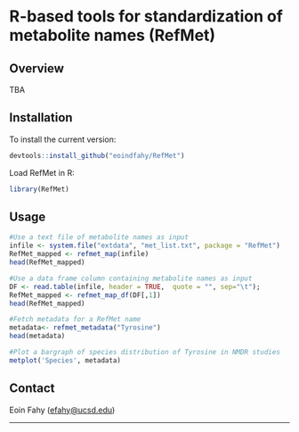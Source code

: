 R-based tools for standardization of metabolite names (RefMet)
================

## Overview
TBA

## Installation

To install the current version:

``` r
devtools::install_github("eoindfahy/RefMet")
```

Load RefMet in R:

``` r
library(RefMet)
```

## Usage
``` r
#Use a text file of metabolite names as input
infile <- system.file("extdata", "met_list.txt", package = "RefMet")
RefMet_mapped <- refmet_map(infile)
head(RefMet_mapped)

#Use a data frame column containing metabolite names as input
DF <- read.table(infile, header = TRUE,  quote = "", sep="\t");
RefMet_mapped <- refmet_map_df(DF[,1])
head(RefMet_mapped)

#Fetch metadata for a RefMet name
metadata<- refmet_metadata("Tyrosine")
head(metadata)

#Plot a bargraph of species distribution of Tyrosine in NMDR studies
metplot('Species', metadata)
```

## Contact

Eoin Fahy (efahy@ucsd.edu)

------------------------------------------------------------------------


